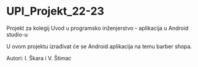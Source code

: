 # UPI_Projekt_22-23
Projekt za kolegij Uvod u programsko inženjerstvo - aplikacija u Android studio-u

U ovom projektu izrađivat će se Android aplikacija na temu barber shopa.

Autori: I. Škara i V. Štimac
